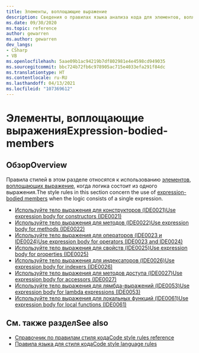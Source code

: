 ```yaml
---
title: Элементы, воплощающие выражение
description: Сведения о правилах языка анализа кода для элементов, воплощающих выражения
ms.date: 09/30/2020
ms.topic: reference
author: gewarren
ms.author: gewarren
dev_langs:
- CSharp
- VB
ms.openlocfilehash: 5aae09b1ac94219b7df802981e4e4598cd949035
ms.sourcegitcommit: bbc724b72fb6c978905ac715e4033efa291f84dc
ms.translationtype: HT
ms.contentlocale: ru-RU
ms.lasthandoff: 04/13/2021
ms.locfileid: "107369612"
---
```

# <a name="expression-bodied-members"></a><span data-ttu-id="8d3ce-103">Элементы, воплощающие выражения</span><span class="sxs-lookup"><span data-stu-id="8d3ce-103">Expression-bodied-members</span></span>

## <a name="overview"></a><span data-ttu-id="8d3ce-104">Обзор</span><span class="sxs-lookup"><span data-stu-id="8d3ce-104">Overview</span></span>

<span data-ttu-id="8d3ce-105">Правила стилей в этом разделе относятся к использованию [элементов, воплощающих выражение](../../../csharp/programming-guide/statements-expressions-operators/expression-bodied-members.md), когда логика состоит из одного выражения.</span><span class="sxs-lookup"><span data-stu-id="8d3ce-105">The style rules in this section concern the use of [expression-bodied members](../../../csharp/programming-guide/statements-expressions-operators/expression-bodied-members.md) when the logic consists of a single expression.</span></span>

- [<span data-ttu-id="8d3ce-106">Используйте тело выражения для конструкторов (IDE0021)</span><span class="sxs-lookup"><span data-stu-id="8d3ce-106">Use expression body for constructors (IDE0021)</span></span>](ide0021.md)
- [<span data-ttu-id="8d3ce-107">Используйте тело выражения для методов (IDE0022)</span><span class="sxs-lookup"><span data-stu-id="8d3ce-107">Use expression body for methods (IDE0022)</span></span>](ide0022.md)
- [<span data-ttu-id="8d3ce-108">Используйте тело выражения для операторов (IDE0023 и IDE0024)</span><span class="sxs-lookup"><span data-stu-id="8d3ce-108">Use expression body for operators (IDE0023 and IDE0024)</span></span>](ide0023-ide0024.md)
- [<span data-ttu-id="8d3ce-109">Используйте тело выражения для свойств (IDE0025)</span><span class="sxs-lookup"><span data-stu-id="8d3ce-109">Use expression body for properties (IDE0025)</span></span>](ide0025.md)
- [<span data-ttu-id="8d3ce-110">Используйте тело выражения для индексаторов (IDE0026)</span><span class="sxs-lookup"><span data-stu-id="8d3ce-110">Use expression body for indexers (IDE0026)</span></span>](ide0026.md)
- [<span data-ttu-id="8d3ce-111">Используйте тело выражения для методов доступа (IDE0027)</span><span class="sxs-lookup"><span data-stu-id="8d3ce-111">Use expression body for accessors (IDE0027)</span></span>](ide0027.md)
- [<span data-ttu-id="8d3ce-112">Используйте тело выражения для лямбда-выражений (IDE0053)</span><span class="sxs-lookup"><span data-stu-id="8d3ce-112">Use expression body for lambda expressions (IDE0053)</span></span>](ide0053.md)
- [<span data-ttu-id="8d3ce-113">Используйте тело выражения для локальных функций (IDE0061)</span><span class="sxs-lookup"><span data-stu-id="8d3ce-113">Use expression body for local functions (IDE0061)</span></span>](ide0061.md)

## <a name="see-also"></a><span data-ttu-id="8d3ce-114">См. также раздел</span><span class="sxs-lookup"><span data-stu-id="8d3ce-114">See also</span></span>

- [<span data-ttu-id="8d3ce-115">Справочник по правилам стиля кода</span><span class="sxs-lookup"><span data-stu-id="8d3ce-115">Code style rules reference</span></span>](index.md)
- [<span data-ttu-id="8d3ce-116">Правила языка для стиля кода</span><span class="sxs-lookup"><span data-stu-id="8d3ce-116">Code style language rules</span></span>](language-rules.md)
